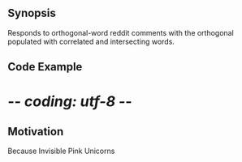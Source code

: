 ## Synopsis

Responds to orthogonal-word reddit comments with the orthogonal populated with correlated and intersecting words.

## Code Example

# -*- coding: utf-8 -*-

## Motivation

Because Invisible Pink Unicorns
